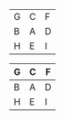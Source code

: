 <!--
## How to use
### Quickstart
1. go to `Layouts - DIY - (Space bar) Layouts... - [+ DIY]`,
1. paste the content of `messagease-cs-base.json`,
1. repeat the steps 2&3 with `messagease-cs-double.json`,
1. go to `Settings - Misc. - Import | Export - Theme`,
1. paste the content of `theme.cfg`.
### Customizing the layout
If you wish to edit the layout, edit the JSON files externally and then paste it using the "Layouts..." button inside the app.

The structure of the JSON files is intuitive:
- for a simple pressable button just use the character itself,
- for a swipable button, use the format `[4D:abcdefghi]` in which:
  - for `a` press the button,
  - for `b`, `c`, `d`, `e` swipe left, up, right, and down,
  - for `f`, `g`, `h`, `i` swipe NE, NW, SW, SE.
-->
<table>
<tr>
<td>G</td>
<td>C</td>
<td>F</td>
</tr>
<tr>
<td>B</td>
<td>A</td>
<td>D</td>
</tr>
<tr>
<td>H</td>
<td>E</td>
<td>I</td>
</tr>
</table>

|G|C|F|
|-|-|-|
|B|A|D|
|H|E|I|

<!--
Some directions may be omitted using a " " (space).

## Screenshots
### Base
<p align="center">
  <img src="img/base.png" width=400px />
</p>

### Double
<p align="center">
  <img src="img/double.png" width=400px />
</p>

### Symbols
<p align="center">
  <img src="img/sym.png" width=400px />
</p>

### Numpad
<p align="center">
  <img src="img/num.png" width=400px />
</p>

### AltGr
<p align="center">
  <img src="img/altgr.png" width=400px />
</p>

### Emoji
<p align="center">
  <img src="img/emoji.png" width=400px />
</p>
-->